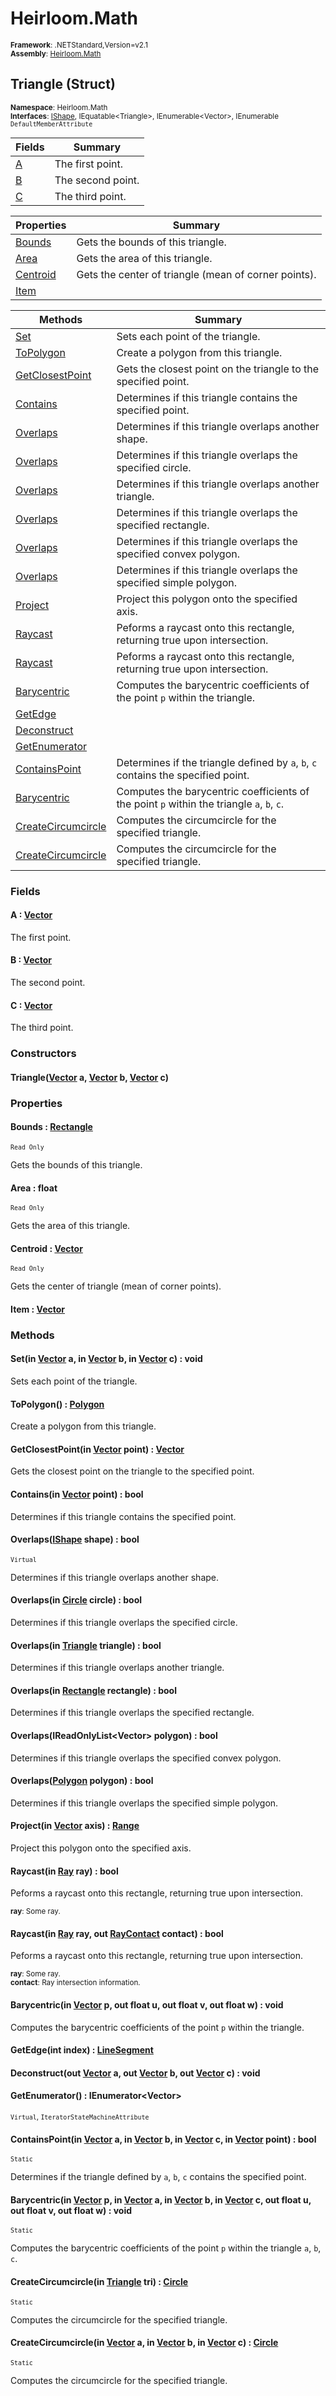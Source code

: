 # Heirloom.Math

<small>**Framework**: .NETStandard,Version=v2.1</small>  
<small>**Assembly**: [Heirloom.Math](../Heirloom.Math/Heirloom.Math.md)</small>  

## Triangle (Struct)
<small>**Namespace**: Heirloom.Math</small>  
<small>**Interfaces**: [IShape](Heirloom.Math.IShape.md), IEquatable\<Triangle>, IEnumerable\<Vector>, IEnumerable</small>  
<small>`DefaultMemberAttribute`</small>

| Fields          | Summary           |
|-----------------|-------------------|
| [A](#ACDCAB7DD) | The first point.  |
| [B](#BCDCAB7E0) | The second point. |
| [C](#CCDCAB7DF) | The third point.  |

| Properties               | Summary                                              |
|--------------------------|------------------------------------------------------|
| [Bounds](#BOUBCFE829)    | Gets the bounds of this triangle.                    |
| [Area](#ARE9F5286F)      | Gets the area of this triangle.                      |
| [Centroid](#CENE921BA8E) | Gets the center of triangle (mean of corner points). |
| [Item](#ITE8B5A2F95)     |                                                      |

| Methods                            | Summary                                                                                   |
|------------------------------------|-------------------------------------------------------------------------------------------|
| [Set](#SETC49C14ED)                | Sets each point of the triangle.                                                          |
| [ToPolygon](#TOP74E314EF)          | Create a polygon from this triangle.                                                      |
| [GetClosestPoint](#GETDAC09B5B)    | Gets the closest point on the triangle to the specified point.                            |
| [Contains](#CON33387C1A)           | Determines if this triangle contains the specified point.                                 |
| [Overlaps](#OVE450AB809)           | Determines if this triangle overlaps another shape.                                       |
| [Overlaps](#OVEE125CFD7)           | Determines if this triangle overlaps the specified circle.                                |
| [Overlaps](#OVEB6714E43)           | Determines if this triangle overlaps another triangle.                                    |
| [Overlaps](#OVE5BEF9A70)           | Determines if this triangle overlaps the specified rectangle.                             |
| [Overlaps](#OVE89F258A7)           | Determines if this triangle overlaps the specified convex polygon.                        |
| [Overlaps](#OVE90B1A9F6)           | Determines if this triangle overlaps the specified simple polygon.                        |
| [Project](#PRODD6295AA)            | Project this polygon onto the specified axis.                                             |
| [Raycast](#RAYACE7FDBA)            | Peforms a raycast onto this rectangle, returning true upon intersection.                  |
| [Raycast](#RAY4B66C4A9)            | Peforms a raycast onto this rectangle, returning true upon intersection.                  |
| [Barycentric](#BAR12B7451)         | Computes the barycentric coefficients of the point `p` within the triangle.               |
| [GetEdge](#GETDC025800)            |                                                                                           |
| [Deconstruct](#DEC6E47A108)        |                                                                                           |
| [GetEnumerator](#GETE15EECC3)      |                                                                                           |
| [ContainsPoint](#CONBCA85FE8)      | Determines if the triangle defined by `a`, `b`, `c` contains the specified point.         |
| [Barycentric](#BARD70755F5)        | Computes the barycentric coefficients of the point `p` within the triangle `a`, `b`, `c`. |
| [CreateCircumcircle](#CRE786283F6) | Computes the circumcircle for the specified triangle.                                     |
| [CreateCircumcircle](#CRE92BAA96D) | Computes the circumcircle for the specified triangle.                                     |

### Fields

#### <a name="ACDCAB7DD"></a>A : [Vector](Heirloom.Math.Vector.md)

The first point.

#### <a name="BCDCAB7E0"></a>B : [Vector](Heirloom.Math.Vector.md)

The second point.

#### <a name="CCDCAB7DF"></a>C : [Vector](Heirloom.Math.Vector.md)

The third point.

### Constructors

#### Triangle([Vector](Heirloom.Math.Vector.md) a, [Vector](Heirloom.Math.Vector.md) b, [Vector](Heirloom.Math.Vector.md) c)

### Properties

#### <a name="BOUBCFE829"></a>Bounds : [Rectangle](Heirloom.Math.Rectangle.md)

<small>`Read Only`</small>

Gets the bounds of this triangle.

#### <a name="ARE9F5286F"></a>Area : float

<small>`Read Only`</small>

Gets the area of this triangle.

#### <a name="CENE921BA8E"></a>Centroid : [Vector](Heirloom.Math.Vector.md)

<small>`Read Only`</small>

Gets the center of triangle (mean of corner points).

#### <a name="ITE8B5A2F95"></a>Item : [Vector](Heirloom.Math.Vector.md)


### Methods

#### <a name="SETC49C14ED"></a>Set(in [Vector](Heirloom.Math.Vector.md) a, in [Vector](Heirloom.Math.Vector.md) b, in [Vector](Heirloom.Math.Vector.md) c) : void

Sets each point of the triangle.


#### <a name="TOP74E314EF"></a>ToPolygon() : [Polygon](Heirloom.Math.Polygon.md)

Create a polygon from this triangle.

#### <a name="GETDAC09B5B"></a>GetClosestPoint(in [Vector](Heirloom.Math.Vector.md) point) : [Vector](Heirloom.Math.Vector.md)

Gets the closest point on the triangle to the specified point.


#### <a name="CON33387C1A"></a>Contains(in [Vector](Heirloom.Math.Vector.md) point) : bool

Determines if this triangle contains the specified point.


#### <a name="OVE450AB809"></a>Overlaps([IShape](Heirloom.Math.IShape.md) shape) : bool
<small>`Virtual`</small>

Determines if this triangle overlaps another shape.


#### <a name="OVEE125CFD7"></a>Overlaps(in [Circle](Heirloom.Math.Circle.md) circle) : bool

Determines if this triangle overlaps the specified circle.


#### <a name="OVEB6714E43"></a>Overlaps(in [Triangle](Heirloom.Math.Triangle.md) triangle) : bool

Determines if this triangle overlaps another triangle.


#### <a name="OVE5BEF9A70"></a>Overlaps(in [Rectangle](Heirloom.Math.Rectangle.md) rectangle) : bool

Determines if this triangle overlaps the specified rectangle.


#### <a name="OVE89F258A7"></a>Overlaps(IReadOnlyList\<Vector> polygon) : bool

Determines if this triangle overlaps the specified convex polygon.


#### <a name="OVE90B1A9F6"></a>Overlaps([Polygon](Heirloom.Math.Polygon.md) polygon) : bool

Determines if this triangle overlaps the specified simple polygon.


#### <a name="PRODD6295AA"></a>Project(in [Vector](Heirloom.Math.Vector.md) axis) : [Range](Heirloom.Math.Range.md)

Project this polygon onto the specified axis.


#### <a name="RAYACE7FDBA"></a>Raycast(in [Ray](Heirloom.Math.Ray.md) ray) : bool

Peforms a raycast onto this rectangle, returning true upon intersection.

<small>**ray**: <param name="ray">Some ray.</param></small>  

#### <a name="RAY4B66C4A9"></a>Raycast(in [Ray](Heirloom.Math.Ray.md) ray, out [RayContact](Heirloom.Math.RayContact.md) contact) : bool

Peforms a raycast onto this rectangle, returning true upon intersection.

<small>**ray**: <param name="ray">Some ray.</param></small>  
<small>**contact**: <param name="contact">Ray intersection information.</param></small>  

#### <a name="BAR12B7451"></a>Barycentric(in [Vector](Heirloom.Math.Vector.md) p, out float u, out float v, out float w) : void

Computes the barycentric coefficients of the point `p` within the triangle.


#### <a name="GETDC025800"></a>GetEdge(int index) : [LineSegment](Heirloom.Math.LineSegment.md)


#### <a name="DEC6E47A108"></a>Deconstruct(out [Vector](Heirloom.Math.Vector.md) a, out [Vector](Heirloom.Math.Vector.md) b, out [Vector](Heirloom.Math.Vector.md) c) : void


#### <a name="GETE15EECC3"></a>GetEnumerator() : IEnumerator\<Vector>
<small>`Virtual`, `IteratorStateMachineAttribute`</small>

#### <a name="CONBCA85FE8"></a>ContainsPoint(in [Vector](Heirloom.Math.Vector.md) a, in [Vector](Heirloom.Math.Vector.md) b, in [Vector](Heirloom.Math.Vector.md) c, in [Vector](Heirloom.Math.Vector.md) point) : bool
<small>`Static`</small>

Determines if the triangle defined by `a`, `b`, `c` contains the specified point.


#### <a name="BARD70755F5"></a>Barycentric(in [Vector](Heirloom.Math.Vector.md) p, in [Vector](Heirloom.Math.Vector.md) a, in [Vector](Heirloom.Math.Vector.md) b, in [Vector](Heirloom.Math.Vector.md) c, out float u, out float v, out float w) : void
<small>`Static`</small>

Computes the barycentric coefficients of the point `p` within the triangle `a`, `b`, `c`.


#### <a name="CRE786283F6"></a>CreateCircumcircle(in [Triangle](Heirloom.Math.Triangle.md) tri) : [Circle](Heirloom.Math.Circle.md)
<small>`Static`</small>

Computes the circumcircle for the specified triangle.


#### <a name="CRE92BAA96D"></a>CreateCircumcircle(in [Vector](Heirloom.Math.Vector.md) a, in [Vector](Heirloom.Math.Vector.md) b, in [Vector](Heirloom.Math.Vector.md) c) : [Circle](Heirloom.Math.Circle.md)
<small>`Static`</small>

Computes the circumcircle for the specified triangle.


